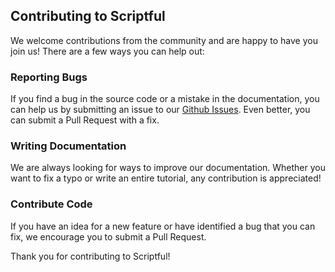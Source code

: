 ## Contributing to Scriptful
We welcome contributions from the community and are happy to have you join us! There are a few ways you can help out:

### Reporting Bugs
If you find a bug in the source code or a mistake in the documentation, you can help us by submitting an issue to our [Github Issues](https://github.com/Playful-Systems/scriptful/issues). Even better, you can submit a Pull Request with a fix.

### Writing Documentation
We are always looking for ways to improve our documentation. Whether you want to fix a typo or write an entire tutorial, any contribution is appreciated!

### Contribute Code
If you have an idea for a new feature or have identified a bug that you can fix, we encourage you to submit a Pull Request.

Thank you for contributing to Scriptful!

